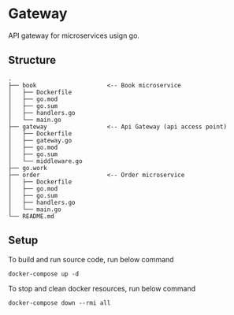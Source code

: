 # Gateway

API gateway for microservices usign go.

## Structure

```
.
├── book                    <-- Book microservice
│   ├── Dockerfile
│   ├── go.mod
│   ├── go.sum
│   ├── handlers.go
│   └── main.go
├── gateway                 <-- Api Gateway (api access point)
│   ├── Dockerfile
│   ├── gateway.go
│   ├── go.mod
│   ├── go.sum
│   └── middleware.go
├── go.work
├── order                   <-- Order microservice
│   ├── Dockerfile
│   ├── go.mod
│   ├── go.sum
│   ├── handlers.go
│   └── main.go
└── README.md
```
## Setup

To build and run source code, run below command
```
docker-compose up -d
```

To stop and clean docker resources, run below command
```
docker-compose down --rmi all
```